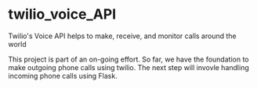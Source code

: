 # twilio_voice_API
Twilio's Voice API helps to make, receive, and monitor calls around the world

This project is part of an on-going effort. So far, we have the foundation to make outgoing phone calls using twilio. The next step will invovle handling incoming phone calls using Flask.
